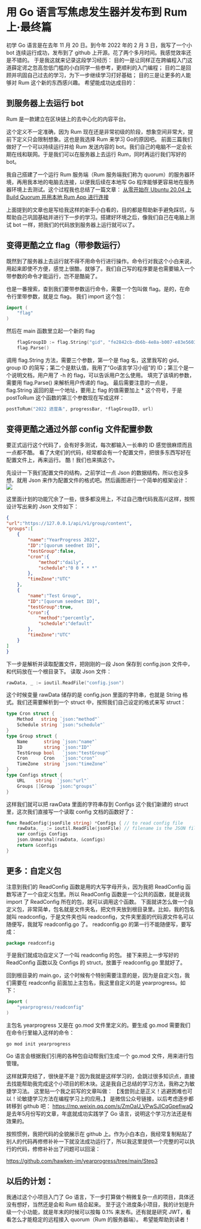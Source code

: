 # 用 Go 语言写焦虑发生器并发布到 Rum 上·最终篇

初学 Go 语言是在去年 11 月 20 日。到今年 2022 年的 2 月 3 日，我写了一个小 bot 连续运行成功，发布到了 github 上开源。花了两个多月时间。我感觉效率还是不错的。
于是我这就来记录这段学习经历：
目的一是让同样正在跨编程入门这道薛定谔之忽高忽低门槛的小白同学一些参考，更顺利的入门编程；
目的二是回顾并巩固自己过去的学习，为下一步继续学习打好基础；
目的三是让更多的人能够对 Rum 这个新的东西感兴趣。
希望能成功达成目的：

## 到服务器上去运行 bot
Rum 是一款建立在区块链上的去中心化的内容平台。

这个定义不一定准确，因为 Rum 现在还是非常初级的阶段，想象空间非常大，提前下定义只会限制想象。这也是我选择 Rum 来学习 Go的原因吧。
前面三篇我们做好了一个可以持续运行并给 Rum 发送内容的 bot。我们自己的电脑不一定会长期在线和联网。于是我们可以在服务器上去运行 Rum，同时再运行我们写好的 bot。

我自己搭建了一个运行 Rum 服务端（Rum 服务端我们称为 quorum）的服务器环境，再用我本地的电脑去连接，以便我后续在本地写 Go 程序能够更容易地在服务器环境上去测试。这个过程我也总结了一篇文章：
[从零开始在 Ubuntu 20.04 上Build Quorum 并用本地 Rum App 进行连接](https://blog.hawken.im/2022/01/15/run-quorum-on-ubuntu/)

上面提到的文章也是写给我这样的新手小白看的，目的都是帮助新手避免踩坑，与帮助自己巩固基础并进行下一步的学习。搭建好环境之后，像我们自己在电脑上测试 bot 一样，把我们的代码放到服务器上运行就可以了。

## 变得更酷之立 flag（带参数运行）
既然到了服务器上去运行就不得不用命令行进行操作。命令行对我这个小白来说，用起来即使不方便，感觉上很酷，就够了。我们自己写的程序要是也需要输入一个带参数的命令才能运行，岂不是酷毙了。

也是一番搜索，查到我们要带参数运行命令，需要一个包叫做 flag。是的，在命令行里带参数，就是立 flag。
我们 import 这个包：
``` Go
import (
	"flag"
)
```

然后在 main 函数里立起一个新的 flag 
``` Go
	flagGroupID := flag.String("gid", "fe2842cb-db6b-4e8a-b007-e83e5603131c", "group ID, default ID is for testing")
	flag.Parse()
```

调用 flag.String 方法，需要三个参数，第一个是 flag 名，这里我写的 gid，group ID 的简写；第二个是默认值，我用了“Go语言学习小组”的 ID；第三个是一个说明文档，用户用了 -h 的 flag，可以告诉用户怎么使用。
填完了该填的参数，需要用 flag.Parse() 来解析用户传递的 flag。
最后需要注意的一点是， flag.String 返回的是一个地址，要用上 flag 的值需要加上 * 这个符号，于是 postToRum 这个函数的第三个参数现在写成这样：
``` Go
postToRum("2022 进度条", progressBar, *flagGroupID, url)
```


## 变得更酷之通过外部 config 文件配置参数
要正式运行这个代码了，会有好多测试，每次都输入一长串的 ID 感觉很麻烦而且一点都不酷。
看了大佬们的代码，经常都会有一个配置文件，把很多东西写好在配置文件上，再来运行。
酷！我们也来搞这个。

先设计一下我们配置文件的结构，之前学过一点 Json 的数据结构，所以也没多想，就用 Json 来作为配置文件的格式吧。然后画图进行一个简单的框架设计：
![](img/struct.png)

这里面计划的功能冗余了一些，很多都没用上，不过自己撸代码我高兴这样，按照设计写出来的 Json 文件如下：
``` Json
{
"url":"https://127.0.0.1/api/v1/group/content",
"groups":[
    {
        "name":"YearProgress 2022",
        "ID":"[quorum seednet ID]",
        "testGroup":false,
        "cron":{
            "method":"daily",
            "schedule":"0 0 * * *"
        },
        "timeZone":"UTC"
    },
    {
        "name":"Test Group",
        "ID":"[quorum seednet ID]",
        "testGroup":true,
        "cron":{
            "method":"percently",
            "schedule":"default"
        },
        "timeZone":"UTC"
    }
]
}
```

下一步是解析并读取配置文件，把刚刚的一段 Json 保存到 config.json 文件中，和代码放在一个根目录下。
读取 Json 文件：
``` Go
rawData, _ := ioutil.ReadFile("config.json") 
```

这个时候变量 rawData 储存的是 config.json 里面的字符串，也就是 String 格式。我们还需要解析到一个 struct 中，按照我们自己设定的格式来写 struct：
``` Go
type Cron struct {
	Method   string `json:"method"`
	Schedule string `json:"schedule"`
}
type Group struct {
	Name      string `json:"name"`
	ID        string `json:"ID"`
	TestGroup bool   `json:"testGroup"`
	Cron      Cron   `json:"cron"`
	TimeZone  string `json:"timeZone"`
}
type Configs struct {
	URL    string  `json:"url"`
	Groups []Group `json:"groups"`
}
```

这样我们就可以把 rawData 里面的字符串存到 Configs 这个我们新建的 struct 里，这次我们直接写一个读取 config 文档的函数好了：
``` Go
func ReadConfig(jsonFile string) *Configs { // to read config file
	rawData, _ := ioutil.ReadFile(jsonFile) // filename is the JSON file 
	var configs Configs
	json.Unmarshal(rawData, &configs)
	return &configs
}
```


## 更多：自定义包
注意到我们的 ReadConfig 函数是用的大写字母开头，因为我把 ReadConfig 函数写进了一个自定义包里。所以 ReadConfig 函数是一个公共的函数，就是说我 import 了 ReadConfig 所在的包，就可以调用这个函数。
下面就讲怎么做一个自定义包，非常简单，包名就是文件夹名，把文件夹放到根目录里。比如，我的包名就叫 readconfig，于是文件夹也叫 readconfig，文件夹里面的代码源文件名可以随便写，我就写 readconfig.go 了。
readconfig.go 的第一行不能随便写，要写成：
``` Go
package readconfig
```

于是我们就成功自定义了一个叫 readconfig 的包。
接下来把上一步写好的 ReadConfig 函数以及 Configs 的 struct，放置于 readconfig.go 里就好了。

回到根目录的 main.go，这个时候有个特别需要注意的是，因为是自定义包，我们需要在 readconfig 前面加上主包名，我这里自定义的是 yearprogress。如下：
``` Go
import (
	"yearprogress/readconfig"
)
```

主包名 yearprogress 又是在 go.mod 文件里定义的。要生成 go.mod 需要我们在命令行里输入这样的命令：
``` 
go mod init yearprogress
```

Go 语言会根据我们引用的各种包自动帮我们生成一个 go.mod 文件，用来进行包管理。

这样就算完结了，很快是不是？因为我就是这样学习的，会跳过很多知识点，直接去找能帮助我完成这个小项目的积木块。这是我自己总结的学习方法，我称之为敏捷学习法。
这里贴一个我之前写的文章叫做：
【浅尝则止是正义！逃避困难也可以！论敏捷学习方法在编程学习上的应用。】
是微信公众号链接，以后考虑逐步都转移到 github 吧：
https://mp.weixin.qq.com/s/ZmOaU_VPwSJICqGpefiwaQ
是去年5月份写的文章，年底就成功实践学了 Go 语言，说明这个学习方法还是有效果的。

按照惯例，我把代码的全貌展示在 github 上。作为小白本白，我经常复制粘贴了别人的代码再修修补补一下就没法成功运行了，所以我这里提供一个完整的可以执行的代码，修修补补出了问题可以回滚：

https://github.com/hawken-im/yearprogress/tree/main/Step3

## 以后的计划：
我通过这个小项目入门了 Go 语言，下一步打算做个稍微复杂一点的项目，具体还没有想好，当然还是会和 Rum 结合起来。
至于这个进度条小项目，我的计划是升级一个小功能，就是年末的时候可以按每 0.1% 来发布。还有就是研究 JWT，看看怎么才能稳定的远程接入 quorum（Rum 的服务器端）。
希望能帮助到读者！
